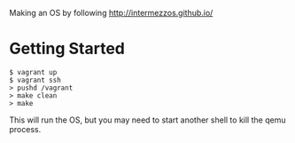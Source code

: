 Making an OS by following http://intermezzos.github.io/

# Getting Started

```
$ vagrant up
$ vagrant ssh
> pushd /vagrant
> make clean
> make
```

This will run the OS, but you may need to start another shell to kill the qemu process.
